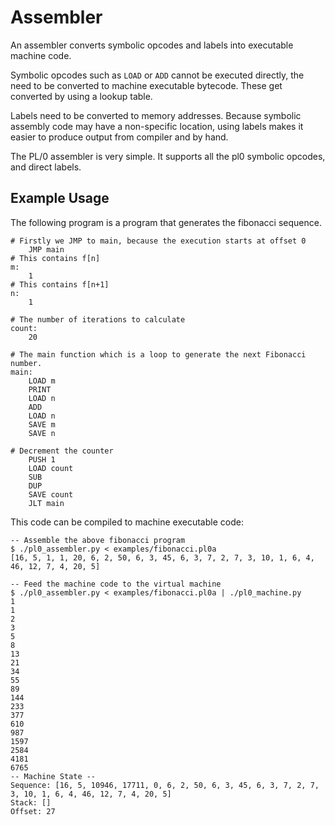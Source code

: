 # Assembler

An assembler converts symbolic opcodes and labels into executable machine code.

Symbolic opcodes such as `LOAD` or `ADD` cannot be executed directly, the need to be converted to machine executable bytecode. These get converted by using a lookup table.

Labels need to be converted to memory addresses. Because symbolic assembly code may have a non-specific location, using labels makes it easier to produce output from compiler and by hand.

The PL/0 assembler is very simple. It supports all the pl0 symbolic opcodes, and direct labels.

## Example Usage

The following program is a program that generates the fibonacci sequence.

```
# Firstly we JMP to main, because the execution starts at offset 0
	JMP main
# This contains f[n]
m:
	1
# This contains f[n+1]
n:
	1

# The number of iterations to calculate
count:
	20

# The main function which is a loop to generate the next Fibonacci number.
main:
	LOAD m
	PRINT
	LOAD n
	ADD
	LOAD n
	SAVE m
	SAVE n

# Decrement the counter
	PUSH 1
	LOAD count
	SUB
	DUP
	SAVE count
	JLT main
```

This code can be compiled to machine executable code:

```
-- Assemble the above fibonacci program
$ ./pl0_assembler.py < examples/fibonacci.pl0a
[16, 5, 1, 1, 20, 6, 2, 50, 6, 3, 45, 6, 3, 7, 2, 7, 3, 10, 1, 6, 4, 46, 12, 7, 4, 20, 5]

-- Feed the machine code to the virtual machine
$ ./pl0_assembler.py < examples/fibonacci.pl0a | ./pl0_machine.py
1
1
2
3
5
8
13
21
34
55
89
144
233
377
610
987
1597
2584
4181
6765
-- Machine State --
Sequence: [16, 5, 10946, 17711, 0, 6, 2, 50, 6, 3, 45, 6, 3, 7, 2, 7, 3, 10, 1, 6, 4, 46, 12, 7, 4, 20, 5]
Stack: []
Offset: 27
```